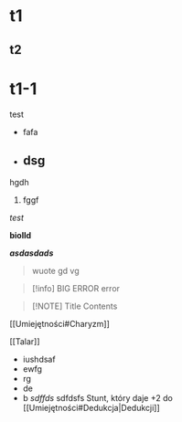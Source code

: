 # t1
## t2
# t1-1
test
- fafa
- dsg
	- 

hgdh
1. fggf


*test*

**biolld**

***asdasdads***

>wuote
>gd
>vg

>[!info] BIG ERROR
>error

> [!NOTE] Title
> Contents

[[Umiejętności#Charyzm]]

[[Talar]] 
- iushdsaf
- ewfg
- rg
- de
- b
*sdffds*
sdfdsfs
Stunt, który daje +2 do [[Umiejętności#Dedukcja|Dedukcji]]

